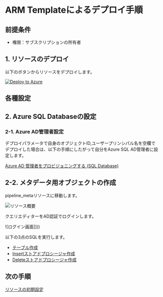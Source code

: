 # ARM Templateによるデプロイ手順

## 前提条件

- 権限：サブスクリプションの所有者

## 1. リソースのデプロイ

以下のボタンからリソースをデプロイします。

[![Deploy to Azure](https://aka.ms/deploytoazurebutton)](https://portal.azure.com/#create/Microsoft.Template/uri/https%3A%2F%2Fraw.githubusercontent.com%2Fryoma-nagata%2Fpurview-data-catalog-driven-ingest%2Fmaster%2Finfra%2Fmain.json)

## 各種設定

## 2. Azure SQL Databaseの設定

### 2-1. Azure AD管理者設定

デプロイパラメータで自身のオブジェクトID,ユーザープリンシパル名を空欄でデプロイした場合は、以下の手順にしたがって自分をAzure SQL AD管理者に設定します。

[Azure AD 管理者をプロビジョニングする (SQL Database)](https://docs.microsoft.com/ja-jp/azure/azure-sql/database/authentication-aad-configure?tabs=azure-powershell#azure-portal-1)


## 2-2. メタデータ用オブジェクトの作成

pipeline_metaリソースに移動します。

![リソース概要]()

クエリエディターをAD認証でログインします。

![ログイン画面]]()

以下の3点のSQLを実行します。

- [テーブル作成](../src/PipelineMetastoreDatabase/dbo/Tables/MainControlTable.sql)
- [Insertストアドプロシージャ作成](../src/PipelineMetastoreDatabase/dbo/StoredProcedures/usp_insert_metadata.sql)
- [Deleteストアドプロシージャ作成](../src/PipelineMetastoreDatabase/dbo/StoredProcedures/usp_delete_metadata.sql)

## 次の手順

[リソースの初期設定](resourceSetting.md)

